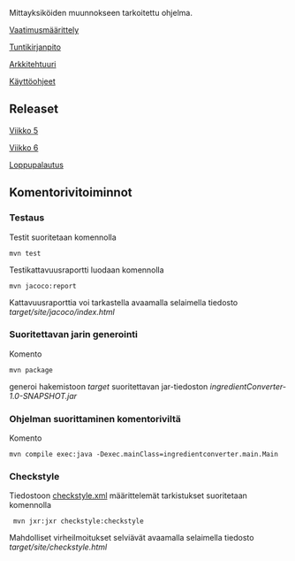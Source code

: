 Mittayksiköiden muunnokseen tarkoitettu ohjelma.

[Vaatimusmäärittely](https://github.com/nagajaga/ot-harjoitustyo/blob/master/dokumentointi/vaatimusmaarittely.md)

[Tuntikirjanpito](https://github.com/nagajaga/ot-harjoitustyo/blob/master/dokumentointi/tuntikirjanpito.md)

[Arkkitehtuuri](https://github.com/nagajaga/ot-harjoitustyo/blob/master/dokumentointi/arkkitehtuuri.md)

[Käyttöohjeet](https://github.com/nagajaga/ot-harjoitustyo/blob/master/dokumentointi/K%C3%A4ytt%C3%B6ohjeet.md)


## Releaset

[Viikko 5](https://github.com/nagajaga/ot-harjoitustyo/releases/tag/viikko5)

[Viikko 6](https://github.com/nagajaga/ot-harjoitustyo/releases/tag/viikko6)

[Loppupalautus](https://github.com/nagajaga/ot-harjoitustyo/releases/tag/loppupalautus)

## Komentorivitoiminnot

### Testaus

Testit suoritetaan komennolla

```
mvn test
```

Testikattavuusraportti luodaan komennolla

```
mvn jacoco:report
```

Kattavuusraporttia voi tarkastella avaamalla selaimella tiedosto _target/site/jacoco/index.html_

### Suoritettavan jarin generointi

Komento

```
mvn package
```

generoi hakemistoon _target_ suoritettavan jar-tiedoston _ingredientConverter-1.0-SNAPSHOT.jar_

### Ohjelman suorittaminen komentoriviltä

Komento

```
mvn compile exec:java -Dexec.mainClass=ingredientconverter.main.Main
```
### Checkstyle

Tiedostoon [checkstyle.xml](https://github.com/nagajaga/ot-harjoitustyo/blob/master/checkstyle.xml) määrittelemät tarkistukset suoritetaan komennolla

```
 mvn jxr:jxr checkstyle:checkstyle
```

Mahdolliset virheilmoitukset selviävät avaamalla selaimella tiedosto _target/site/checkstyle.html_

